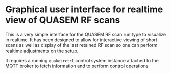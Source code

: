 # Graphical user interface for realtime view of QUASEM RF scans

This is a very simple interface for the QUASEM RF scan run type
to visualize in realtime. It has been designed to allow for interactive
viewing of short scans as well as display of the last retained RF
scan so one can perform realtime adjustments on the setup.

It requires a running ```quakesrctrl``` control system instance attached
to the MQTT broker to fetch information and to perform control operations

